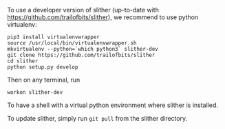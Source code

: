 To use a developer version of slither (up-to-date with https://github.com/trailofbits/slither), we recommend to use python virtualenv:
```
pip3 install virtualenvwrapper
source /usr/local/bin/virtualenvwrapper.sh
mkvirtualenv --python=`which python3` slither-dev
git clone https://github.com/trailofbits/slither
cd slither
python setup.py develop
```

Then on any terminal, run
```
workon slither-dev
```
To have a shell with a virtual python environment where slither is installed.

To update slither, simply run `git pull` from the slither directory.